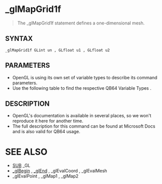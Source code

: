 # _glMapGrid1f
> The _glMapGrid1f statement defines a one-dimensional mesh.

## SYNTAX
`_glMapGrid1f GLint un , GLfloat u1 , GLfloat u2`

## PARAMETERS
* OpenGL is using its own set of variable types to describe its command parameters.
* Use the following table to find the respective QB64 Variable Types .


## DESCRIPTION
* OpenGL's documentation is available in several places, so we won't reproduce it here for another time.
* The full description for this command can be found at Microsoft Docs and is also valid for QB64 usage.


# SEE ALSO
* [SUB](SUB.md) _GL
* [_glBegin](_glBegin.md) , [_glEnd](_glEnd.md) , _glEvalCoord , _glEvalMesh
* _glEvalPoint , _glMap1 , _glMap2

